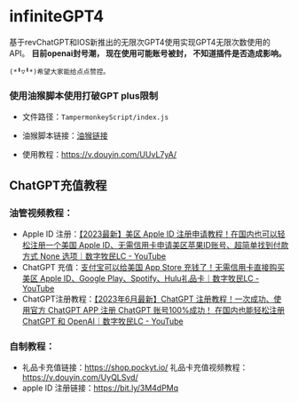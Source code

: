 # infiniteGPT4
基于revChatGPT和IOS新推出的无限次GPT4使用实现GPT4无限次数使用的API。
**目前openai封号潮， 现在使用可能账号被封， 不知道插件是否造成影响。**

`(*╹▽╹*)希望大家能给点点赞捏。`


### 使用油猴脚本使用打破GPT plus限制

- 文件路径：` TampermonkeyScript/index.js `

- 油猴脚本链接：[油猴链接](https://greasyfork.org/zh-CN/scripts/467074-%E6%97%A0%E9%99%90gpt4)
- 使用教程：https://v.douyin.com/UUvL7yA/

## ChatGPT充值教程

### 油管视频教程：

- Apple ID 注册：[【2023最新】美区 Apple ID 注册申请教程！在国内也可以轻松注册一个美国 Apple ID、无需信用卡申请美区苹果ID账号、超简单找到付款方式 None 选项｜数字牧民LC - YouTube](https://www.youtube.com/watch?v=Y51VMx4NOfk)
- ChatGPT 充值：[支付宝可以给美国 App Store 充钱了！无需信用卡直接购买美区 Apple ID、Google Play、Spotify、Hulu礼品卡｜数字牧民LC - YouTube](https://www.youtube.com/watch?v=W3chc223K-w)
-  ChatGPT注册教程：[【2023年6月最新】ChatGPT 注册教程！一次成功、使用官方 ChatGPT APP 注册 ChatGPT 账号100%成功！ 在国内也能轻松注册 ChatGPT 和 OpenAI｜数字牧民LC - YouTube](https://www.youtube.com/watch?v=ASSbhyl1XBI)

### 自制教程：

- 礼品卡充值链接：https://shop.pockyt.io/    礼品卡充值视频教程： https://v.douyin.com/UyQLSvd/
- apple ID 注册链接：https://bit.ly/3M4dPMq

